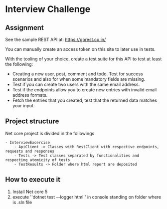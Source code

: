 # Interview Challenge

## Assignment

See the sample REST API at: https://gorest.co.in/ 

You can manually create an access token on this site to later use in tests.

With the tooling of your choice, create a test suite for this API to test at least the following:

- Creating a new user, post, comment and todo. Test for success scenarios and also for when some mandatory fields are missing.
- Test if you can create two users with the same email address.
- Test if the endpoints allow you to create new entries with invalid email address formats.
- Fetch the entries that you created, test that the returned data matches your input.

## Project structure

Net core project is divided in the followings

	- InterviewExcercise
		- ApiClient -> Classes with RestClient with respective endpoints, requests and responses
		- Tests -> Test classes separated by functionalities and respecting atomicity of tests
		- TestResults -> Folder where html report are deposited

## How to execute it 

 1. Install Net core 5
 2. execute ''dotnet test --logger html'' in console standing on folder where is .sln file
